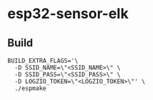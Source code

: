 # esp32-sensor-elk

## Build

```
BUILD_EXTRA_FLAGS='\
  -D SSID_NAME=\"<SSID_NAME>\" \
  -D SSID_PASS=\"<SSID_PASS>\" \
  -D LOGZIO_TOKEN=\"<LOGZIO_TOKEN>\"' \
  ./espmake
```
